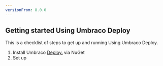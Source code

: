 ```yaml
---
versionFrom: 8.0.0
---
```


## Getting started Using Umbraco Deploy

This is a checklist of steps to get up and running Using Umbraco Deploy.

1. Install Umbraco [Deploy.](../set-up/Installation) via NuGet
2. Set up
